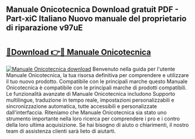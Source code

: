 ## Manuale Onicotecnica Download gratuit PDF - Part-xiC Italiano Nuovo manuale del proprietario di riparazione v97uE

# <h2><a href="http://dfeexp.blite.top/?on=Manuale+Onicotecnica">🔗Download 👉🔴 Manuale Onicotecnica</a></h2>

[![Manuale Onicotecnica download](https://i.imgur.com/lujVjoI.png)](http://dfeexp.blite.top/?on=Manuale+Onicotecnica)
Benvenuto nella guida per l'utente Manuale Onicotecnica, la tua risorsa definitiva per comprendere e utilizzare il tuo nuovo prodotto. Compatibile con le principali marche questo Manuale Onicotecnica è compatibile con le principali marche di prodotti compatibili. Le funzionalità avanzate di Manuale Onicotecnica includono Supporto multilingue, traduzione in tempo reale, impostazioni personalizzabili e sincronizzazione automatica, tutte accessibili e personalizzate dall'interfaccia. Riteniamo che Manuale Onicotecnica sia stato uno strumento importante nella loro ricerca per comprendere i pro e i contro della loro ultima acquisizione. Se hai bisogno di aiuto o chiarimenti, il nostro team di assistenza clienti sarà lieto di aiutarti.
